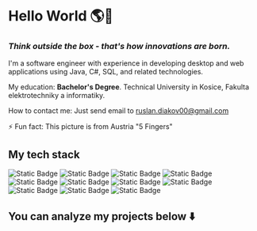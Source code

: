 # Hello World 🌎👋
### *Think outside the box - that's how innovations are born.*

I'm a software engineer with experience in developing desktop and web applications using Java, C#, SQL, and related technologies.

My education: **Bachelor's Degree**. Technical University in Kosice, Fakulta elektrotechniky a informatiky. 

How to contact me: Just send email to [ruslan.diakov00@gmail.com](mailto:ruslan.diakov00@gmail.com)

⚡ Fun fact: This picture is from Austria "5 Fingers"

## My tech stack
![Static Badge](https://img.shields.io/badge/C%23-316192?style=for-the-badge&logo=csharp&logoColor=white)
![Static Badge](https://img.shields.io/badge/WPF-316192?style=for-the-badge&logoColor=white)
![Static Badge](https://img.shields.io/badge/MVC-316192?style=for-the-badge&logoColor=white)
![Static Badge](https://img.shields.io/badge/Java-E0753F?style=for-the-badge&logo=java&logoColor=white)
![Static Badge](https://img.shields.io/badge/Java--FX-E0753F?style=for-the-badge&logo=java&logoColor=white)
![Static Badge](https://img.shields.io/badge/mysql-E0BB3F?style=for-the-badge&logo=mysql&logoColor=black)
![Static Badge](https://img.shields.io/badge/PostgreSQL-E0BB3F?style=for-the-badge&logo=PostgreSQL&logoColor=black)
![Static Badge](https://img.shields.io/badge/sqlite-E0BB3F?style=for-the-badge&logo=sqlite&logoColor=black)
![Static Badge](https://img.shields.io/badge/Python-2A9572?style=for-the-badge&logo=Python&logoColor=white)
![Static Badge](https://img.shields.io/badge/Pandas-2A9572?style=for-the-badge&logoColor=white)
![Static Badge](https://img.shields.io/badge/Scikit--Learn-2A9572?style=for-the-badge&logoColor=white)

<!--
**RuslanDiakov/RuslanDiakov** is a ✨ _special_ ✨ repository because its `README.md` (this file) appears on your GitHub profile.

Here are some ideas to get you started:

- 🔭 I’m currently working on ...
- 🌱 I’m currently learning ...
- 👯 I’m looking to collaborate on ...
- 🤔 I’m looking for help with ...
- 💬 Ask me about ...
- 📫 How to reach me: ...
- 😄 Pronouns: ...
- 
-->

## You can analyze my projects below ⬇️
